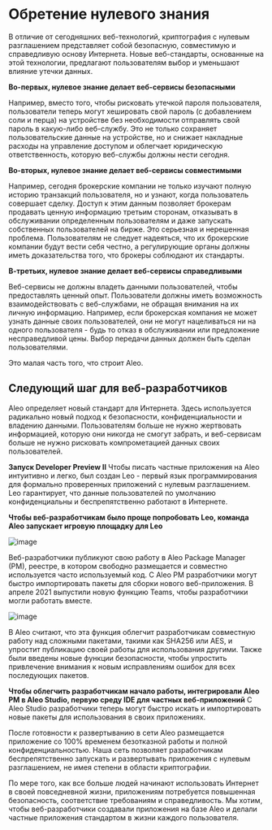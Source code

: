 <h1>Обретение нулевого знания</h1>

В отличие от сегодняшних веб-технологий, криптография с нулевым разглашением представляет собой безопасную, совместимую и справедливую основу Интернета. Новые веб-стандарты, основанные на этой технологии, предлагают пользователям выбор и уменьшают влияние утечки данных.

**Во-первых, нулевое знание делает веб-сервисы безопасными**

Например, вместо того, чтобы рисковать утечкой пароля пользователя, пользователи теперь могут хешировать свой пароль (с добавлением соли и перца) на устройстве без необходимости отправлять свой пароль в какую-либо веб-службу. Это не только сохраняет пользовательские данные на устройстве, но и снижает накладные расходы на управление доступом и облегчает юридическую ответственность, которую веб-службы должны нести сегодня.

**Во-вторых, нулевое знание делает веб-сервисы совместимыми**

Например, сегодня брокерские компании не только изучают полную историю транзакций пользователя, но и узнают, когда пользователь совершает сделку. Доступ к этим данным позволяет брокерам продавать ценную информацию третьим сторонам, отказывать в обслуживании определенным пользователям и даже запускать собственных пользователей на бирже. Это серьезная и нерешенная проблема. Пользователям не следует надеяться, что их брокерские компании будут вести себя честно, а регулирующие органы должны иметь доказательства того, что брокеры соблюдают их стандарты.

**В-третьих, нулевое знание делает веб-сервисы справедливыми**

Веб-сервисы не должны владеть данными пользователей, чтобы предоставлять ценный опыт. Пользователи должны иметь возможность взаимодействовать с веб-службами, не обращая внимания на их личную информацию. Например, если брокерская компания не может узнать данные своих пользователей, они не могут нацеливаться ни на одного пользователя - будь то отказ в обслуживании или предложение несправедливой цены. Выбор передачи данных должен быть сделан пользователями.

Это малая часть того, что строит Aleo.

<h2>Следующий шаг для веб-разработчиков</h2>

Aleo определяет новый стандарт для Интернета. Здесь используется радикально новый подход к безопасности, конфиденциальности и владению данными. Пользователям больше не нужно жертвовать информацией, которую они никогда не смогут забрать, и веб-сервисам больше не нужно рисковать компрометацией данных своих пользователей.

**Запуск Developer Preview II**
Чтобы писать частные приложения на Aleo интуитивно и легко, был создан Leo - первый язык программирования для формально проверенных приложений с нулевым разглашением. Lео гарантирует, что данные пользователей по умолчанию конфиденциальны и беспрепятственно работают в Интернете.

**Чтобы веб-разработчикам было проще попробовать Leo, команда Aleo запускает игровую площадку для Leo**

![image](https://user-images.githubusercontent.com/77382846/123597672-1006fd00-d80d-11eb-888d-3cae34bd9f97.png)

Веб-разработчики публикуют свою работу в Aleo Package Manager (PM), реестре, в котором свободно размещается и совместно используется часто используемый код. С Aleo PM разработчики могут быстро импортировать пакеты для сборки нового веб-приложения. В апреле 2021 выпустили новую функцию Teams, чтобы разработчики могли работать вместе.

![image](https://user-images.githubusercontent.com/77382846/123597705-19906500-d80d-11eb-98be-c103c0cfa66b.png)

В Aleo считают, что эта функция облегчит разработчикам совместную работу над сложными пакетами, такими как SHA256 или AES, и упростит публикацию своей работы для использования другими. Также были введены новые функции безопасности, чтобы упростить привлечение внимания к новым исправлениям ошибок для всех последующих пакетов.

**Чтобы облегчить разработчикам начало работы, интегрировали Aleo PM в Aleo Studio, первую среду IDE для частных веб-приложений**
С Aleo Studio разработчики теперь могут быстро искать и импортировать новые пакеты для использования в своих приложениях.

После готовности к развертыванию в сети Aleo размещается приложение со 100% временем безотказной работы и полной конфиденциальностью. Наша сеть позволяет разработчикам беспрепятственно запускать и развертывать приложения с нулевым разглашением, не имея степени в области криптографии.

По мере того, как все больше людей начинают использовать Интернет в своей повседневной жизни, приложениям потребуется повышенная безопасность, соответствие требованиям и справедливость. Мы хотим, чтобы веб-разработчики создавали приложения на базе Aleo и делали частные приложения стандартом в жизни каждого пользователя.
